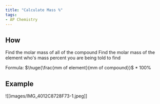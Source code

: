 ```yaml
---
title: "Calculate Mass %"
tags:
- AP Chemistry
---
```

## How

Find the molar mass of all of the compound 
Find the molar mass of the element who's mass percent you are being told to find

Formula: $\huge{\frac{mm of element}{mm of compound}}$ * 100%

## Example

![[images/IMG_4012C8728F73-1.jpeg]]